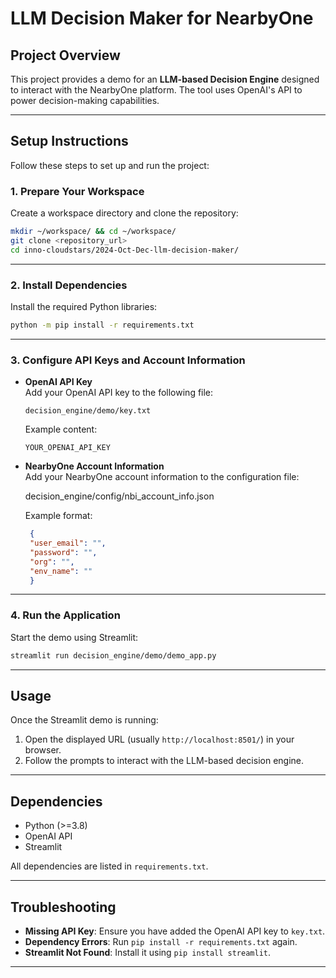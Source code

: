 

# **LLM Decision Maker for NearbyOne**

## **Project Overview**  
This project provides a demo for an **LLM-based Decision Engine** designed to interact with the NearbyOne platform. The tool uses OpenAI's API to power decision-making capabilities.

---

## **Setup Instructions**

Follow these steps to set up and run the project:

### 1. **Prepare Your Workspace**  
Create a workspace directory and clone the repository:  
```bash
mkdir ~/workspace/ && cd ~/workspace/
git clone <repository_url>
cd inno-cloudstars/2024-Oct-Dec-llm-decision-maker/
```

---

### 2. **Install Dependencies**  
Install the required Python libraries:  
```bash
python -m pip install -r requirements.txt
```

---

### 3. **Configure API Keys and Account Information**

- **OpenAI API Key**  
   Add your OpenAI API key to the following file:  
   ```text
   decision_engine/demo/key.txt
   ```
   Example content:  
   ```
   YOUR_OPENAI_API_KEY
   ```

- **NearbyOne Account Information**  
   Add your NearbyOne account information to the configuration file:  

   decision_engine/config/nbi_account_info.json

   Example format:  
   ```json
    {
    "user_email": "",
    "password": "",
    "org": "",
    "env_name": ""
    }
   ```

---

### 4. **Run the Application**

Start the demo using Streamlit:  
```bash
streamlit run decision_engine/demo/demo_app.py
```

---

## **Usage**

Once the Streamlit demo is running:  
1. Open the displayed URL (usually `http://localhost:8501/`) in your browser.  
2. Follow the prompts to interact with the LLM-based decision engine.

---

## **Dependencies**  
- Python (>=3.8)  
- OpenAI API  
- Streamlit  

All dependencies are listed in `requirements.txt`.

---

## **Troubleshooting**  
- **Missing API Key**: Ensure you have added the OpenAI API key to `key.txt`.  
- **Dependency Errors**: Run `pip install -r requirements.txt` again.  
- **Streamlit Not Found**: Install it using `pip install streamlit`.

---
